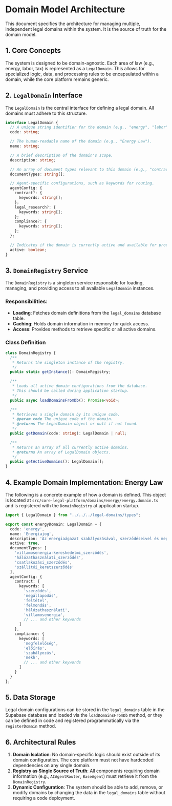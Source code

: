 # Domain Model Architecture

This document specifies the architecture for managing multiple, independent legal domains within the system. It is the source of truth for the domain model.

## 1. Core Concepts

The system is designed to be domain-agnostic. Each area of law (e.g., energy, labor, tax) is represented as a `LegalDomain`. This allows for specialized logic, data, and processing rules to be encapsulated within a domain, while the core platform remains generic.

## 2. `LegalDomain` Interface

The `LegalDomain` is the central interface for defining a legal domain. All domains must adhere to this structure.

```typescript
interface LegalDomain {
  // A unique string identifier for the domain (e.g., "energy", "labor").
  code: string;

  // The human-readable name of the domain (e.g., "Energy Law").
  name: string;

  // A brief description of the domain's scope.
  description: string;

  // An array of document types relevant to this domain (e.g., "contract", "policy").
  documentTypes: string[];

  // Agent-specific configurations, such as keywords for routing.
  agentConfig: {
    contract?: {
      keywords: string[];
    };
    legal_research?: {
      keywords: string[];
    };
    compliance?: {
      keywords: string[];
    };
  };

  // Indicates if the domain is currently active and available for processing.
  active: boolean;
}
```

## 3. `DomainRegistry` Service

The `DomainRegistry` is a singleton service responsible for loading, managing, and providing access to all available `LegalDomain` instances.

### Responsibilities:
-   **Loading**: Fetches domain definitions from the `legal_domains` database table.
-   **Caching**: Holds domain information in memory for quick access.
-   **Access**: Provides methods to retrieve specific or all active domains.

### Class Definition

```typescript
class DomainRegistry {
  /**
   * Returns the singleton instance of the registry.
   */
  public static getInstance(): DomainRegistry;

  /**
   * Loads all active domain configurations from the database.
   * This should be called during application startup.
   */
  public async loadDomainsFromDb(): Promise<void>;

  /**
   * Retrieves a single domain by its unique code.
   * @param code The unique code of the domain.
   * @returns The LegalDomain object or null if not found.
   */
  public getDomain(code: string): LegalDomain | null;

  /**
   * Returns an array of all currently active domains.
   * @returns An array of LegalDomain objects.
   */
  public getActiveDomains(): LegalDomain[];
}
```

## 4. Example Domain Implementation: Energy Law

The following is a concrete example of how a domain is defined. This object is located at `src/core-legal-platform/domains/energy/energy.domain.ts` and is registered with the `DomainRegistry` at application startup.

```typescript
import { LegalDomain } from "../../../legal-domains/types";

export const energyDomain: LegalDomain = {
  code: 'energy',
  name: 'Energiajog',
  description: 'Az energiaágazat szabályozásával, szerződéseivel és megfelelőségével kapcsolatos jogi terület.',
  active: true,
  documentTypes: [
    'villamosenergia-kereskedelmi_szerződés',
    'hálózathasználati_szerződés',
    'csatlakozási_szerződés',
    'szállítói_keretszerződés'
  ],
  agentConfig: {
    contract: {
      keywords: [
        'szerződés',
        'megállapodás',
        'feltétel',
        'felmondás',
        'hálózathasználati',
        'villamosenergia',
        // ... and other keywords
      ]
    },
    compliance: {
      keywords: [
        'megfelelőség',
        'előírás',
        'szabályozás',
        'mekh',
        // ... and other keywords
      ]
    }
  }
};
```

## 5. Data Storage

Legal domain configurations can be stored in the `legal_domains` table in the Supabase database and loaded via the `loadDomainsFromDb` method, or they can be defined in code and registered programmatically via the `registerDomain` method.

## 6. Architectural Rules

1.  **Domain Isolation**: No domain-specific logic should exist outside of its domain configuration. The core platform must not have hardcoded dependencies on any single domain.
2.  **Registry as Single Source of Truth**: All components requiring domain information (e.g., `AIAgentRouter`, `BaseAgent`) must retrieve it from the `DomainRegistry`.
3.  **Dynamic Configuration**: The system should be able to add, remove, or modify domains by changing the data in the `legal_domains` table without requiring a code deployment. 